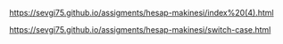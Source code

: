 

https://sevgi75.github.io/assigments/hesap-makinesi/index%20(4).html

https://sevgi75.github.io/assigments/hesap-makinesi/switch-case.html
